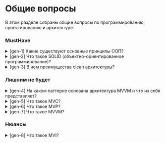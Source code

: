 # Общие вопросы

В этом разделе собраны общие вопросы по программированию, проектированию и архитектуре.

### MustHave

<details>
<summary>[gen-1] Какие существуют основные принципы ООП?</summary>

Базовые принципы ООП:

* Абстракция — отделение концепции от ее экземпляра; под абстракцией понимают выделение главных,
  наиболее значимых характеристик предмета и наоборот — отбрасывание второстепенных, незначительных
  для работы программы характеристик;
* Полиморфизм — реализация задач одной и той же идеи разными способами; возможность работать с
  несколькими типами так, будто это один и тот же тип. При этом поведение объектов будет разным в
  зависимости от типа, к которому они принадлежат;
* Наследование — способность объекта или класса базироваться на другом объекте или классе. Это
  главный механизм для повторного использования кода. Наследственное отношение классов четко
  определяет их иерархию;
* Инкапсуляция — размещение одного объекта или класса внутри другого для разграничения доступа к
  ним.

_Источник: [tproger.ru](https://tproger.ru/translations/oop-principles-cheatsheet/)_

</details>

<details>
<summary>[gen-2] Что такое SOLID (объектно-ориентированное программирование)?</summary>

SOLID (сокр. от англ. single responsibility, open-closed, Liskov substitution, interface segregation
и dependency inversion) в программировании — мнемонический акроним, введённый Майклом Фэзерсом (
Michael Feathers) для первых пяти принципов, названных Робертом Мартином в начале 2000-х, которые
означали пять основных принципов объектно-ориентированного программирования и проектирования.
Принципы SOLID — это руководства, которые также могут применяться во время работы над существующим
программным обеспечением для его улучшения - например для удаления «дурно пахнущего кода».

Избавиться от "признаков плохого проекта" помогают следующие пять принципов SOLID:

* **S** - Принцип единственной ответственности (The Single Responsibility Principle) каждый класс
  выполняет лишь одну задачу.
* **O** - Принцип открытости/закрытости (The Open Closed Principle) «программные сущности должны
  быть открыты для расширения, но закрыты для модификации.»
* **L** - Принцип подстановки Барбары Лисков (The Liskov Substitution Principle) «объекты в
  программе должны быть заменяемыми на экземпляры их подтипов без изменения правильности выполнения
  программы.» Наследующий класс должен дополнять, а не изменять базовый. Должна быть возможность
  работы с любым наследником класса без нарушения поведения системы.
* **I** - Принцип разделения интерфейса (The Interface Segregation Principle) «много интерфейсов,
  специально предназначенных для клиентов, лучше, чем один интерфейс общего назначения.»
* **D** - Принцип инверсии зависимостей (The Dependency Inversion Principle) «Зависимость на
  Абстракциях. Нет зависимости на что-то конкретное.»

_
Источник: [wikipedia.org](https://ru.wikipedia.org/wiki/SOLID_%28%D0%BE%D0%B1%D1%8A%D0%B5%D0%BA%D1%82%D0%BD%D0%BE-%D0%BE%D1%80%D0%B8%D0%B5%D0%BD%D1%82%D0%B8%D1%80%D0%BE%D0%B2%D0%B0%D0%BD%D0%BD%D0%BE%D0%B5_%D0%BF%D1%80%D0%BE%D0%B3%D1%80%D0%B0%D0%BC%D0%BC%D0%B8%D1%80%D0%BE%D0%B2%D0%B0%D0%BD%D0%B8%D0%B5%29)_

</details>

<details>
<summary>[gen-3] В чем преимущества clean архитектуры?</summary>
используя чистую архитектуру, ваш код станет:

Многоразовым: хорошо написанный и организованный код можно использовать повторно (даже в других
проектах).

Гибким: рефакторинг и поддержка вашего кода станет проще и потребует мало усилий. Вам не нужно будет
менять код везде, когда вы хотите заменить библиотеку на другую, например, потому что весь код,
отвечающий за взаимодействие непосредственно с этой библиотекой, будет находиться на одном уровне.

Чистым: код становится чистым и простым. Таким образом, если новый разработчик только что попал в
вашу команду, он не будет иметь проблем, пытаясь понять код. А также, годы спустя, когда вы
забудете, что вы сделали в этом коде, вы сможете легко понять его.

Тестируемый: как было сказано ранее, с чистой архитектурой, тестирование кода будет более легкой
задачей, потому что вы сможете обеспечить необходимую изоляцию.

Менее зависимым от технологий, с которыми он был построен: замена базы данных на другую, изменение
фреймворка, выбор другого механизма шаблонов, замена библиотек и т. д. не потребует от вас
перезаписи всего кода. Эти изменения будут сделаны с небольшой корректировкой кода, что позволит
выполнять эти изменения проще и быстрее.

подробнее про саму clean
архитектуру: [ссылка](https://www.fandroid.info/lektsiya-4-po-arhitekture-android-prilozheniya-clean-arcitecture/)
статья на хабре про Clean Architecture: [ссылка](https://habr.com/ru/company/mobileup/blog/335382/)
</details>

### Лишним не будет

<details>
<summary>[gen-4] На каком паттерне основана архитектура MVVM и что из себя представляет?</summary>
</details>

<details>
<summary>[gen-5] Что такое MVC?</summary>
MVP - архитектура Model-View-Presenter

![image](https://images3.russianblogs.com/690/ba/ba68d933ed1d04bd76c669af902b834a.png)
![image](https://images3.russianblogs.com/615/ff/ff85718e7c336788dd4acb57817d86d7.png)

View：Соответствует файлу макета xml // Используется для отображения данных Model：Модель сущности
Controllor：Соответствует бизнес-логике Activity, обработке данных и обработке пользовательского
интерфейса
![image](https://images3.russianblogs.com/674/99/9938e788d0acf004743fc8b317de5722.png]])

Просмотр слоя (Просмотр)
обычно используют файлы XML для описания интерфейса, эти XML можно понимать как AndroidApp View. Его
можно очень удобно вводить при использовании. В то же время более поздний интерфейс удобно
модифицировать. Если идентификатор, соответствующий интерфейсу в логике, не изменяется, код не нужно
изменять, что значительно повышает ремонтопригодность кода.

Уровень управления (Контроллер)
Уровень управления Android в MVC возложен на Activity. Activity изначально использовалась как
страница инициализации для отображения операций с данными, но, поскольку функция представления XML
слишком слабая, Activity отвечает за представление. Кроме того, к дисплею добавляется управляющая
логика, которая берет на себя слишком много функций. Ответственность за уровень управления Android
обычно ложится на плечи многих Activity. Это предложение также подразумевает, что не следует писать
код в Activity, но необходимо передать Activity для обеспечения обработки уровня бизнес-логики
модели. Другой причиной этого является то, что время отклика Actictivity в Android составляет 5 с.
Если здесь размещена трудоемкая операция, Программа легко может быть переработана.

Слой модели (Модель)

Для бизнес-модели мы устанавливаем структуру данных и связанные классы, которые в основном отвечают
за сетевые запросы, обработку базы данных и операции ввода-вывода. Ее можно понимать как Модель
AndroidApp.Модель не связана с представлением, а связана с бизнесом. Работа базы данных, работа сети
и т. Д. Должны обрабатываться в модели, конечно, операция бизнес-расчетов также должна быть помещена
в этот слой.

Из-за слабой функциональности XML-макета в android, Activity берет на себя большую часть работы.
Итак, mvc в большинстве случаев больше похож на эту форму:

![image](https://images4.russianblogs.com/851/f2/f2b72031eb1c5a1529ebaa6408ba31e3.png)
</details>

<details>
<summary>[gen-6] Что такое MVP?</summary>
MVP - архитектура Model-View-Presenter

![image](https://startandroid.ru/images/stories/blog/493/x010.png.pagespeed.ic.QC26kF2Y20.png)

Если рассматривать Activity, которое отображает какие-то данные с сервера, то View - это Activity, а
Model - это ваши классы по работе с сервером. Напрямую View и Model не взаимодействуют. Для этого
используется Presenter.

Если в Activity пользователь нажал кнопку Обновить, то Activity сообщает об этом презентеру. При
этом Activity не просит презентер загрузить данные. Оно просто сообщает, что пользователь нажал
кнопку Обновить. А презентер уже сам решает, что по нажатию этой кнопки надо делать. Он запрашивает
данные у модели и передает их в Activity, чтобы отобразить на экране.

Для взаимодействия view и презентера используется интерфейс, который реализует view и через который
presenter сообщает какие данные нужно отобразить.

</details>
<details>
<summary>[gen-7] Что такое MVVM?</summary>
MVVM - архитектура Model-View-ViewModel

![image](https://miro.medium.com/max/1400/0*qv-M58lX8ou0_qXy.png)

View - Содержит структурное определение того, что пользователи получат на экранах. Вы можете
поместить сюда статическое и динамическое содержимое (анимацию и смену состояний). Тут может не быть
никакой логики приложения. Для нашего случая в представлении может быть активность или фрагмент.

ViewModel - Этот компонент связывает модель и представление. Отвечает за управление ссылками данных
и возможных конверсий. Здесь появляется биндинг. В Android мы не беспокоимся об этом, потому что
можно напрямую использовать класс AndroidViewModel или ViewModel.

Model - Это уровень бизнес-данных и он не связан ни с каким особенным графическим представлением. В
Android, согласно “чистой” архитектуре, модель может содержать базу данных, репозиторий и класс
бизнес-логики. Картинка ниже описывает взаимодействие между разными компонентами

![image](https://miro.medium.com/max/1216/0*XzmkACDIYuXma49c.png)

Разница между MVVM и MVP в методе взамодействя View c представлением. Если в MVP она реализованна
через интерфейс, то в MVVM используется реактивщина.

</details>

### Нюансы

<details>
<summary>[gen-8] Что такое MVI?</summary>
Основная идея MVI лежит в том что все можно представить как поток.

Например кнопка в UI это Observable который может посылать сообщения о своем нажатии, после цепочки
обработок оно должно изменить State экрана, что приведет к изменению ui, который в свою очередь
подписан на State.

</details>